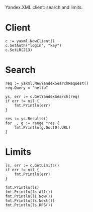 Yandex.XML client: search and limits.

# Client

```
c := yaxml.NewClient()
c.SetAuth("login", "key")
c.SetLR(213)
```

# Search

```
req := yaxml.NewYandexSearchRequest()
req.Query = "hello"

ys, err := c.GetYandexSearch(req)
if err != nil {
	fmt.Println(err)
}

res := ys.Results()
for _, g := range *res {
	fmt.Println(g.Doc[0].URL)
}
```

# Limits

```
ls, err := c.GetLimits()
if err != nil {
	fmt.Println(err)
}

fmt.Println(ls)
fmt.Println(ls.All())
fmt.Println(ls.Now())
fmt.Println(ls.Next())
fmt.Println(ls.RPS())
```